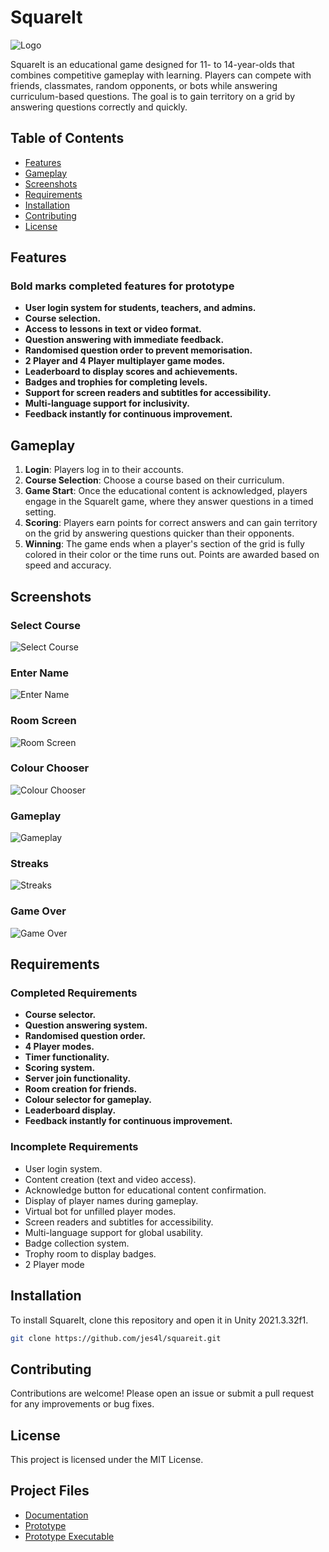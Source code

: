 # SquareIt

![Logo](assets/logo.png)

SquareIt is an educational game designed for 11- to 14-year-olds that combines competitive gameplay with learning. Players can compete with friends, classmates, random opponents, or bots while answering curriculum-based questions. The goal is to gain territory on a grid by answering questions correctly and quickly.

## Table of Contents

- [Features](#features)
- [Gameplay](#gameplay)
- [Screenshots](#screenshots)
- [Requirements](#requirements)
- [Installation](#installation)
- [Contributing](#contributing)
- [License](#license)

## Features
### Bold marks completed features for prototype

- **User login system for students, teachers, and admins.**
- **Course selection.**
- **Access to lessons in text or video format.**
- **Question answering with immediate feedback.**
- **Randomised question order to prevent memorisation.**
- **2 Player and 4 Player multiplayer game modes.**
- **Leaderboard to display scores and achievements.**
- **Badges and trophies for completing levels.**
- **Support for screen readers and subtitles for accessibility.**
- **Multi-language support for inclusivity.**
- **Feedback instantly for continuous improvement.**

## Gameplay

1. **Login**: Players log in to their accounts.
2. **Course Selection**: Choose a course based on their curriculum.
3. **Game Start**: Once the educational content is acknowledged, players engage in the SquareIt game, where they answer questions in a timed setting.
4. **Scoring**: Players earn points for correct answers and can gain territory on the grid by answering questions quicker than their opponents.
5. **Winning**: The game ends when a player's section of the grid is fully colored in their color or the time runs out. Points are awarded based on speed and accuracy.

## Screenshots

### Select Course
![Select Course](assets/selectcourse.png)

### Enter Name
![Enter Name](assets/joingamepage.png)

### Room Screen
![Room Screen](assets/room.png)

### Colour Chooser
![Colour Chooser](assets/colourchooser.png)

### Gameplay
![Gameplay](assets/gameplay.png)

### Streaks
![Streaks](assets/streaks.png)

### Game Over
![Game Over](assets/endscreen.png)

## Requirements

### Completed Requirements

- **Course selector.**
- **Question answering system.**
- **Randomised question order.**
- **4 Player modes.**
- **Timer functionality.**
- **Scoring system.**
- **Server join functionality.**
- **Room creation for friends.**
- **Colour selector for gameplay.**
- **Leaderboard display.**
- **Feedback instantly for continuous improvement.**

### Incomplete Requirements
- User login system.
- Content creation (text and video access).
- Acknowledge button for educational content confirmation.
- Display of player names during gameplay.
- Virtual bot for unfilled player modes.
- Screen readers and subtitles for accessibility.
- Multi-language support for global usability.
- Badge collection system.
- Trophy room to display badges.
- 2 Player mode 

## Installation

To install SquareIt, clone this repository and open it in Unity 2021.3.32f1.

```bash
git clone https://github.com/jes4l/squareit.git
```

## Contributing

Contributions are welcome! Please open an issue or submit a pull request for any improvements or bug fixes.

## License

This project is licensed under the MIT License.


## Project Files
- [Documentation](documentation%2FREADME.md)
- [Prototype](prototypes)
- [Prototype Executable](prototypes%2FGroup%20Project.exe)

